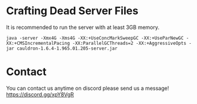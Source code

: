 # Crafting Dead Server Files

It is recommended to run the server with at least 3GB memory. 

```java -server -Xmx4G -Xms4G -XX:+UseConcMarkSweepGC -XX:+UseParNewGC -XX:+CMSIncrementalPacing -XX:ParallelGCThreads=2 -XX:+AggressiveOpts -jar cauldron-1.6.4-1.965.01.205-server.jar```

# Contact

You can contact us anytime on discord please send us a message! https://discord.gg/xpY8VgR
